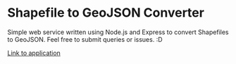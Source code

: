 Shapefile to GeoJSON Converter
=============

Simple web service written using Node.js and Express to convert Shapefiles to GeoJSON. Feel free to submit queries or issues. :D

[Link to application](http://gisconverter-keewei.rhcloud.com/)
